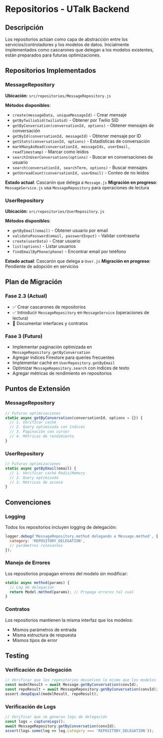 # Repositorios - UTalk Backend

## Descripción

Los repositorios actúan como capa de abstracción entre los servicios/controladores y los modelos de datos. Inicialmente implementados como cascarones que delegan a los modelos existentes, están preparados para futuras optimizaciones.

## Repositorios Implementados

### MessageRepository

**Ubicación**: `src/repositories/MessageRepository.js`

**Métodos disponibles**:
- `create(messageData, uniqueMessageId)` - Crear mensaje
- `getByTwilioSid(twilioSid)` - Obtener por Twilio SID
- `getByConversation(conversationId, options)` - Obtener mensajes de conversación
- `getById(conversationId, messageId)` - Obtener mensaje por ID
- `getStats(conversationId, options)` - Estadísticas de conversación
- `markManyAsRead(conversationId, messageIds, userEmail, readTimestamp)` - Marcar como leídos
- `searchInUserConversations(options)` - Buscar en conversaciones de usuario
- `search(conversationId, searchTerm, options)` - Buscar mensajes
- `getUnreadCount(conversationId, userEmail)` - Conteo de no leídos

**Estado actual**: Cascarón que delega a `Message.js`
**Migración en progreso**: `MessageService.js` usa `MessageRepository` para operaciones de lectura

### UserRepository

**Ubicación**: `src/repositories/UserRepository.js`

**Métodos disponibles**:
- `getByEmail(email)` - Obtener usuario por email
- `validatePassword(email, passwordInput)` - Validar contraseña
- `create(userData)` - Crear usuario
- `list(options)` - Listar usuarios
- `findEmailByPhone(phone)` - Encontrar email por teléfono

**Estado actual**: Cascarón que delega a `User.js`
**Migración en progreso**: Pendiente de adopción en servicios

## Plan de Migración

### Fase 2.3 (Actual)
- ✅ Crear cascarones de repositorios
- ✅ Introducir `MessageRepository` en `MessageService` (operaciones de lectura)
- 🔄 Documentar interfaces y contratos

### Fase 3 (Futuro)
- Implementar paginación optimizada en `MessageRepository.getByConversation`
- Agregar índices Firestore para queries frecuentes
- Implementar caché en `UserRepository.getByEmail`
- Optimizar `MessageRepository.search` con índices de texto
- Agregar métricas de rendimiento en repositorios

## Puntos de Extensión

### MessageRepository
```javascript
// Futuras optimizaciones
static async getByConversation(conversationId, options = {}) {
  // 1. Verificar caché
  // 2. Query optimizada con índices
  // 3. Paginación con cursor
  // 4. Métricas de rendimiento
}
```

### UserRepository
```javascript
// Futuras optimizaciones
static async getByEmail(email) {
  // 1. Verificar caché Redis/Memory
  // 2. Query optimizada
  // 3. Métricas de acceso
}
```

## Convenciones

### Logging
Todos los repositorios incluyen logging de delegación:
```javascript
logger.debug('MessageRepository.method delegando a Message.method', {
  category: 'REPOSITORY_DELEGATION',
  // parámetros relevantes
});
```

### Manejo de Errores
Los repositorios propagan errores del modelo sin modificar:
```javascript
static async method(params) {
  // Log de delegación
  return Model.method(params); // Propaga errores tal cual
}
```

### Contratos
Los repositorios mantienen la misma interfaz que los modelos:
- Mismos parámetros de entrada
- Misma estructura de respuesta
- Mismos tipos de error

## Testing

### Verificación de Delegación
```javascript
// Verificar que los repositorios devuelven lo mismo que los modelos
const modelResult = await Message.getByConversation(convId);
const repoResult = await MessageRepository.getByConversation(convId);
assert.deepEqual(modelResult, repoResult);
```

### Verificación de Logs
```javascript
// Verificar que se generan logs de delegación
const logs = captureLogs();
await MessageRepository.getByConversation(convId);
assert(logs.some(log => log.category === 'REPOSITORY_DELEGATION'));
``` 